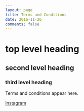```yaml
---
layout: page
title: Terms and Conditions
date: 2016-11-26
comments: false
---
```


# top level heading

## second level heading

### third level heading

Terms and conditions appear here.

[Instagram](https://www.instagram.com/thebibliobox)
